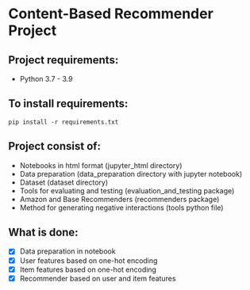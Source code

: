 # Content-Based Recommender Project

## Project requirements:
- Python 3.7 - 3.9

## To install requirements:
```
pip install -r requirements.txt
```

## Project consist of:
- Notebooks in html format (jupyter_html directory)
- Data preparation (data_preparation directory with jupyter notebook)
- Dataset (dataset directory)
- Tools for evaluating and testing (evaluation_and_testing package)
- Amazon and Base Recommenders (recommenders package)
- Method for generating negative interactions (tools python file)

## What is done:
- [x] Data preparation in notebook
- [x] User features based on one-hot encoding
- [x] Item features based on one-hot encoding
- [x] Recommender based on user and item features

